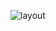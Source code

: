 ![layout](https://user-images.githubusercontent.com/2827554/188394630-912ca4f9-05dc-4416-9470-6c4f0dc4d268.png)
